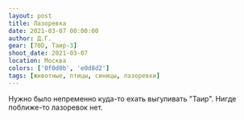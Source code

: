 ```yaml
---
layout: post
title: Лазоревка
date: 2021-03-07 00:00:00
author: Д.Г.
gear: [70D, Таир-3]
shoot_date: 2021-03-07
location: Москва
colors: ['0f0d0b', 'e0d8d2']
tags: [животные, птицы, синицы, лазоревки]
---
```

Нужно было непременно куда-то ехать выгуливать "Таир". Нигде поближе-то лазоревок нет.
